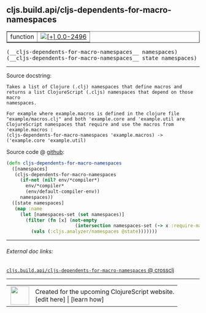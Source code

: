 ## cljs.build.api/cljs-dependents-for-macro-namespaces



 <table border="1">
<tr>
<td>function</td>
<td><a href="https://github.com/cljsinfo/cljs-api-docs/tree/0.0-2496"><img valign="middle" alt="[+] 0.0-2496" title="Added in 0.0-2496" src="https://img.shields.io/badge/+-0.0--2496-lightgrey.svg"></a> </td>
</tr>
</table>


 <samp>
(__cljs-dependents-for-macro-namespaces__ namespaces)<br>
</samp>
 <samp>
(__cljs-dependents-for-macro-namespaces__ state namespaces)<br>
</samp>

---





Source docstring:

```
Takes a list of Clojure (.clj) namespaces that define macros and
returns a list ClojureScript (.cljs) namespaces that depend on those macro
namespaces.

For example where example.macros is defined in the clojure file
"example/macros.clj" and both 'example.core and 'example.util are
ClojureScript namespaces that require and use the macros from
'example.macros :
(cljs-dependents-for-macro-namespaces 'example.macros) ->
('example.core 'example.util)
```


Source code @ [github](https://github.com/clojure/clojurescript/blob/r1.7.228/src/main/clojure/cljs/build/api.clj#L49-L71):

```clj
(defn cljs-dependents-for-macro-namespaces
  ([namespaces]
   (cljs-dependents-for-macro-namespaces
     (if-not (nil? env/*compiler*)
       env/*compiler*
       (env/default-compiler-env))
     namespaces))
  ([state namespaces]
   (map :name
     (let [namespaces-set (set namespaces)]
       (filter (fn [x] (not-empty
                         (intersection namespaces-set (-> x :require-macros vals set))))
         (vals (:cljs.analyzer/namespaces @state)))))))
```

<!--
Repo - tag - source tree - lines:

 <pre>
clojurescript @ r1.7.228
└── src
    └── main
        └── clojure
            └── cljs
                └── build
                    └── <ins>[api.clj:49-71](https://github.com/clojure/clojurescript/blob/r1.7.228/src/main/clojure/cljs/build/api.clj#L49-L71)</ins>
</pre>

-->

---



###### External doc links:

[`cljs.build.api/cljs-dependents-for-macro-namespaces` @ crossclj](http://crossclj.info/fun/cljs.build.api/cljs-dependents-for-macro-namespaces.html)<br>

---

 <table>
<tr><td>
<img valign="middle" align="right" width="48px" src="http://i.imgur.com/Hi20huC.png">
</td><td>
Created for the upcoming ClojureScript website.<br>
[edit here] | [learn how]
</td></tr></table>

[edit here]:https://github.com/cljsinfo/cljs-api-docs/blob/master/cljsdoc/cljs.build.api/cljs-dependents-for-macro-namespaces.cljsdoc
[learn how]:https://github.com/cljsinfo/cljs-api-docs/wiki/cljsdoc-files

<!--

This information was too distracting to show to readers, but I'll leave it
commented here since it is helpful to:

- pretty-print the data used to generate this document
- and show how to retrieve that data



The API data for this symbol:

```clj
{:ns "cljs.build.api",
 :name "cljs-dependents-for-macro-namespaces",
 :signature ["[namespaces]" "[state namespaces]"],
 :history [["+" "0.0-2496"]],
 :type "function",
 :full-name-encode "cljs.build.api/cljs-dependents-for-macro-namespaces",
 :source {:code "(defn cljs-dependents-for-macro-namespaces\n  ([namespaces]\n   (cljs-dependents-for-macro-namespaces\n     (if-not (nil? env/*compiler*)\n       env/*compiler*\n       (env/default-compiler-env))\n     namespaces))\n  ([state namespaces]\n   (map :name\n     (let [namespaces-set (set namespaces)]\n       (filter (fn [x] (not-empty\n                         (intersection namespaces-set (-> x :require-macros vals set))))\n         (vals (:cljs.analyzer/namespaces @state)))))))",
          :title "Source code",
          :repo "clojurescript",
          :tag "r1.7.228",
          :filename "src/main/clojure/cljs/build/api.clj",
          :lines [49 71]},
 :full-name "cljs.build.api/cljs-dependents-for-macro-namespaces",
 :docstring "Takes a list of Clojure (.clj) namespaces that define macros and\nreturns a list ClojureScript (.cljs) namespaces that depend on those macro\nnamespaces.\n\nFor example where example.macros is defined in the clojure file\n\"example/macros.clj\" and both 'example.core and 'example.util are\nClojureScript namespaces that require and use the macros from\n'example.macros :\n(cljs-dependents-for-macro-namespaces 'example.macros) ->\n('example.core 'example.util)"}

```

Retrieve the API data for this symbol:

```clj
;; from Clojure REPL
(require '[clojure.edn :as edn])
(-> (slurp "https://raw.githubusercontent.com/cljsinfo/cljs-api-docs/catalog/cljs-api.edn")
    (edn/read-string)
    (get-in [:symbols "cljs.build.api/cljs-dependents-for-macro-namespaces"]))
```

-->
